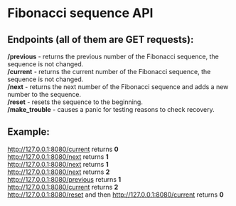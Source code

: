 # Fibonacci sequence API

## Endpoints (all of them are GET requests):
**/previous** - returns the previous number of the Fibonacci sequence, the sequence is not changed.<br>
**/current** - returns the current number of the Fibonacci sequence, the sequence is not changed.<br>
**/next** - returns the next number of the Fibonacci sequence and adds a new number to the sequence.<br>
**/reset** - resets the sequence to the beginning.<br>
**/make_trouble** - causes a panic for testing reasons to check recovery.<br>


## Example:

http://127.0.0.1:8080/current returns **0**<br>
http://127.0.0.1:8080/next returns **1**<br>
http://127.0.0.1:8080/next returns **1**<br>
http://127.0.0.1:8080/next returns **2**<br>
http://127.0.0.1:8080/previous returns **1**<br>
http://127.0.0.1:8080/current returns **2**<br>
http://127.0.0.1:8080/reset and then http://127.0.0.1:8080/current returns **0**<br>